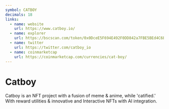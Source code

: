 ```yaml
---
symbol: CATBOY
decimals: 18
links:
  - name: website
    url: https://www.catboy.io/
  - name: explorer
    url: https://bscscan.com/token/0x0DceE5F694E492F0DD842a7FBE5BEd4C6E4665a6
  - name: twitter
    url: https://twitter.com/catboy_io
  - name: coinmarketcap
    url: https://coinmarketcap.com/currencies/cat-boy/
---
```


# Catboy

Catboy is an NFT project with a fusion of meme & anime, while 'catified.' With reward utilities & innovative and Interactive NFTs with AI integration.

